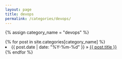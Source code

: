 ```yaml
---
layout: page
title: devops
permalink: /categories/devops/
---
```


{% assign category_name = "devops" %}
<div id="archives">
    {% for post in site.categories[category_name] %}
    <li><span>{{ post.date | date: "%Y-%m-%d" }}</span> &raquo; <a href="{{ site.baseurl }}{{ post.url }}">{{ post.title }}</a></li>
    {% endfor %}
</div>
